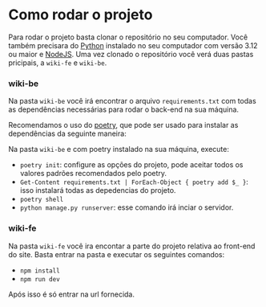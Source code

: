 # Como rodar o projeto
Para rodar o projeto basta clonar o repositório no seu computador. Você também precisara do [Python](https://www.python.org/) instalado no seu computador com versão 3.12 ou maior e [NodeJS](https://nodejs.org/en). Uma vez clonado o repositório você verá duas pastas pricipais, a `wiki-fe` e `wiki-be`.

### wiki-be
Na pasta `wiki-be` você irá encontrar o arquivo `requirements.txt` com todas as dependências necessárias para rodar o back-end na sua máquina. 

Recomendamos o uso do [poetry](https://python-poetry.org/docs/), que pode ser usado para instalar as dependências da seguinte maneira:

Na pasta `wiki-be` e com poetry instalado na sua máquina, execute:
- `poetry init`: configure as opções do projeto, pode aceitar todos os valores padrões recomendados pelo poetry.
- `Get-Content requirements.txt | ForEach-Object { poetry add $_ }`: isso instalará todas as depedencias do projeto.
- `poetry shell`
- `python manage.py runserver`: esse comando irá inciar o servidor.

### wiki-fe
Na pasta `wiki-fe` você ira encontar a parte do projeto relativa ao front-end do site. Basta entrar na pasta e executar os seguintes comandos:

- `npm install`
- `npm run dev`

Após isso é só entrar na url fornecida.
